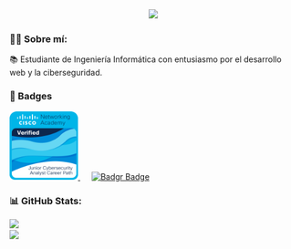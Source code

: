 <div align="center">
  <img src="https://i.imgur.com/41wiyjM.png">
</div>

###
<!-- <div align="center">
  
  [![LinkedIn](https://img.shields.io/badge/LinkedIn-%230077B5.svg?logo=linkedin&logoColor=white)](https://www.linkedin.com/in/camila-gimenez-it) [![email](https://img.shields.io/badge/Email-D14836?logo=gmail&logoColor=white)](mailto:cgmorel@outlook.com) 
<div>

### -->

<h3 align="left">👩‍💻 Sobre mí:</h3>

<p align="left">
📚 Estudiante de Ingeniería Informática con entusiasmo por el desarrollo web y la ciberseguridad.
</p>

###

<h3 align="left">🏅 Badges</h3>

<div align="left">
  <a href="https://www.credly.com/badges/d619c89f-5bf5-411d-9182-9997d7e3b006/public_url" target="_blank">
    <img src="https://github.com/gmcam/gmcam/blob/main/badge-cybersegjr.png?raw=true" alt="Cisco Badge" width="120" height="120" />
  </a>
  &nbsp;&nbsp;&nbsp;&nbsp;
  <a href="https://badgr.com/public/assertions/pOBmhEstRKKvpv6AX5-LMA" target="_blank">
    <img src="https://api.badgr.io/public/assertions/pOBmhEstRKKvpv6AX5-LMA/image" alt="Badgr Badge" width="120" height="120" />
  </a>
</div>



</div>


 <!-- <h3 align="left">🛠 Languages and tools</h3> 

<div align="left">
  <img src="https://cdn.jsdelivr.net/gh/devicons/devicon/icons/python/python-original.svg" height="40" alt="python logo" />
</div>

### -->

<h3 align="left">📊 GitHub Stats:</h3>

<div align="left">

![](https://github-readme-stats.vercel.app/api?username=gmcam&theme=calm_pink&hide_border=false&include_all_commits=false&count_private=false)  
![](https://nirzak-streak-stats.vercel.app/?user=gmcam&theme=calm_pink&hide_border=false)

</div>
